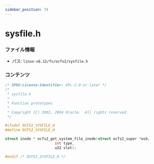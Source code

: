 ```yaml
---
sidebar_position: 74
---
```

# sysfile.h

### ファイル情報

- パス: `linux-v6.12/fs/ocfs2/sysfile.h`

### コンテンツ

```h
/* SPDX-License-Identifier: GPL-2.0-or-later */
/*
 * sysfile.h
 *
 * Function prototypes
 *
 * Copyright (C) 2002, 2004 Oracle.  All rights reserved.
 */

#ifndef OCFS2_SYSFILE_H
#define OCFS2_SYSFILE_H

struct inode * ocfs2_get_system_file_inode(struct ocfs2_super *osb,
					   int type,
					   u32 slot);

#endif /* OCFS2_SYSFILE_H */

```
